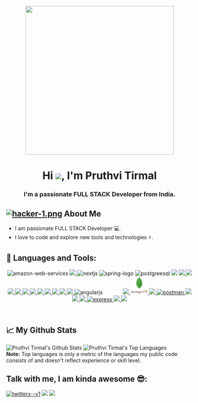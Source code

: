 <p align="center"><img style="display:block;margin:0 auto" width="400px" height="400px" src="https://i.postimg.cc/bdcFm8Kq/Developer-activity-bro.png"/></p>


<h1 align="center">Hi <img src="https://raw.githubusercontent.com/MartinHeinz/MartinHeinz/master/wave.gif" width="30px">, I'm Pruthvi Tirmal</h1>
<h3 align="center">I'm a passionate FULL STACK Developer from India.</h3>


## [![hacker-1.png](https://i.postimg.cc/GtLRZwsD/hacker-1.png)](https://postimg.cc/ygb2ZGj6) About Me

- I am passionate FULL STACK Developer 💻.
- I love to code and explore new tools and technologies ⚡.
<!-- - Hobbies : Singing and listening to music 🎶, love to play cricket 🏏. It makes me feel fresh and energetic.-->
 

## 🚀 Languages and Tools:

<p align="center">
 <img width="48" height="48" src="https://img.icons8.com/color/48/amazon-web-services.png" alt="amazon-web-services"/>
    <a href="https://reactjs.org/" target="_blank"> <img src="https://img.icons8.com/color/48/000000/react-native.png"/> </a>
<img width="50" height="50" src="https://img.icons8.com/fluency-systems-filled/50/nextjs.png" alt="nextjs"/>
<img width="48" height="48" src="https://img.icons8.com/color/48/spring-logo.png" alt="spring-logo"/>
<img width="48" height="48" src="https://img.icons8.com/color/48/postgreesql.png" alt="postgreesql"/>
 <a href="http://www.cplusplus.org/" target="_blank"> <img src="https://img.icons8.com/color/50/000000/c-plus-plus-logo.png"/></a> 
    <a href="https://www.java.com" target="_blank"> <img src="https://img.icons8.com/color/48/000000/java-coffee-cup-logo.png"/> </a>
<!--     <a href="https://spring.io/projects/spring-boot" target="_blank"> <img src="https://img.icons8.com/color/48/000000/spring-logo.png"/> </a>  -->
    <a href="https://developer.mozilla.org/en-US/docs/Web/JavaScript" target="_blank"> <img src="https://img.icons8.com/color/48/000000/javascript.png"/> </a> 
    <a href="https://www.w3.org/html/" target="_blank"> <img src="https://img.icons8.com/color/48/000000/html-5.png"/> </a> 
    <a href="https://www.w3schools.com/css/" target="_blank"> <img src="https://img.icons8.com/color/48/000000/css3.png"/> </a> 
    <a href="https://sass-lang.com/" target="_blank"> <img height="40px" src="https://i.postimg.cc/KjNCpZXc/sass.png"/> </a> 
    <a href="https://getbootstrap.com" target="_blank"> <img src="https://img.icons8.com/color/48/000000/bootstrap.png"/> </a> 
    <a href="https://tailwindcss.com/" target="_blank"> <img src="https://i.postimg.cc/nL0F1hWm/tailwind-css.png" width="auto" height="35px"/> </a> 
    <a href="https://mui.com/" target="_blank"> <img src="https://i.postimg.cc/ydmwTQxb/logo.png" width="auto" height="50px"/> </a> 
    <a href="https://www.python.org" target="_blank"> <img src="https://img.icons8.com/color/48/000000/python.png"/> </a> 
    <a  href="https://www.php.net/" target="_blank"> <img height="35px"  src="https://i.postimg.cc/qvCjzkmt/php-programming-language.png"/> </a> 
    <a href="https://nodejs.org" target="_blank"> <img src="https://img.icons8.com/color/48/000000/nodejs.png"/> </a> 
<img width="48" height="48" src="https://img.icons8.com/color/48/angularjs.png" alt="angularjs"/>
 <a style="margin-left:10%" href="https://www.mysql.com/" target="_blank"> <img src="https://img.icons8.com/fluent/50/000000/mysql-logo.png"/> </a>
    <a  href="https://www.mongodb.com/" target="_blank"> <img src="https://raw.githubusercontent.com/devicons/devicon/master/icons/mongodb/mongodb-original-wordmark.svg" alt="mongodb" width="48" height="48"/> </a> 
    <a href="https://firebase.google.com/" target="_blank"> <img src="https://img.icons8.com/color/48/000000/firebase.png"/> </a> 
    <a href="https://postman.com" target="_blank"> <img src="https://www.vectorlogo.zone/logos/getpostman/getpostman-icon.svg" alt="postman" width="45" height="45"/> </a>   
    <a href="https://git-scm.com/" target="_blank"> <img src="https://img.icons8.com/color/48/000000/git.png"/> </a> 
    <a href="https://www.figma.com/" target="_blank"> <img src="https://img.icons8.com/color/48/000000/figma--v1.png"/> </a> 
    <a href="https://redux.js.org" target="_blank"> <img src="https://img.icons8.com/color/48/000000/redux.png"/> </a>
    <a href="https://expressjs.com" target="_blank"> <img src="https://i.postimg.cc/JhhXgMDX/express.png" alt="express" width="auto" height="40"/> </a>
     <a href="https://www.electronjs.org/" target="_blank"> <img src="https://img.icons8.com/external-tal-revivo-color-tal-revivo/48/000000/external-the-electron-is-a-subatomic-particle-whose-electric-charge-is-negative-one-logo-color-tal-revivo.png"/> </a>
     <a  href="https://socket.io/" target="_blank"> <img height="40px" src="https://i.postimg.cc/x8B9Yvjp/socket-io-logo-png-transparent.png"/> </a>

</p>

<!-- [![React Badge](https://img.shields.io/badge/-React-61DBFB?style=for-the-badge&labelColor=black&logo=react&logoColor=61DBFB)](#)  [![Javascript Badge](https://img.shields.io/badge/-Javascript-F0DB4F?style=for-the-badge&labelColor=black&logo=javascript&logoColor=F0DB4F)](#) [![Typescript Badge](https://img.shields.io/badge/-Typescript-007acc?style=for-the-badge&labelColor=black&logo=typescript&logoColor=007acc)](#) [![Nodejs Badge](https://img.shields.io/badge/-Nodejs-3C873A?style=for-the-badge&labelColor=black&logo=node.js&logoColor=3C873A)](#) [![GraphQL Badge](https://img.shields.io/badge/-GraphQl-e535ab?style=for-the-badge&labelColor=black&logo=node.js&logoColor=e535ab)](#) -->

<!-- <br/> -->
<!-- <br/> -->


<!-- <p align="center">
        <img title="🔥 Get streak stats for your profile at git.io/streak-stats" alt="Pruthvi Tirmal's streak" src="https://github-readme-streak-stats.herokuapp.com/?user=Pruthvi-Tirmal&theme=react&hide_border=true&stroke=0000"/>
</p> -->

<br/>

## 📈 My Github Stats

  <img alt="Pruthvi Tirmal's Github Stats" src="https://github-readme-stats.vercel.app/api?username=Pruthvi-Tirmal&show_icons=true&count_private=true&theme=react&hide_border=true" /></a>
  <img alt="Pruthvi Tirmal's Top Languages" src="https://github-readme-stats.vercel.app/api/top-langs/?username=Pruthvi-Tirmal&langs_count=8&count_private=true&layout=compact&theme=react&hide_border=true" />
  <br/>
  <b>Note:</b> Top languages is only a metric of the languages my public code consists of and doesn't reflect experience or skill level.


<!-- <br/> -->
<!-- <br/> -->
<!-- 
<img alt="Pruthvi Tirmal's Activity Graph" src="https://activity-graph.herokuapp.com/graph?username=Pruthvi-Tirmal&bg_color=20232A&color=61DAFB&line=5BCDEC&point=FFFFFF&hide_border=true" /> -->

<!-- <br/>
<br/> -->

## Talk with me, I am kinda awesome 😎:
<p align="left">
<a href="https://x.com/Pruthvix7"><img width="50" height="50" src="https://img.icons8.com/ios-filled/50/twitterx--v1.png" alt="twitterx--v1"/></a>
<a href = "https://www.linkedin.com/in/pruthvitirmal/"><img src="https://img.icons8.com/fluent/48/000000/linkedin.png"/></a>
<!-- <a href = "https://twitter.com/pruthvitirmal"><img src="https://img.icons8.com/fluent/48/000000/twitter.png"/></a> -->
<a href = "https://www.instagram.com/phoenix_81_/"><img src="https://img.icons8.com/fluent/48/000000/instagram-new.png"/></a>
<!-- <a href = "https://www.youtube.com/channel/UC-NXT1lYAOPa3lrgWXqvuHA"><img src="https://img.icons8.com/color/48/000000/youtube-play.png"/></a> -->

</p>

<!-- ## ❤ Views and Followers -->
<!-- <a href="https://github.com/Meghna-DAS/github-profile-views-counter">
    <img src="https://komarev.com/ghpvc/?username=Pruthvi-Tirmal">
</a> -->
<!-- <a href="https://github.com/Pruthvi-Tirmal?tab=followers"><img src="https://img.shields.io/github/followers/Pruthvi-Tirmal?label=Followers&style=social" alt="GitHub Badge"></a> -->
